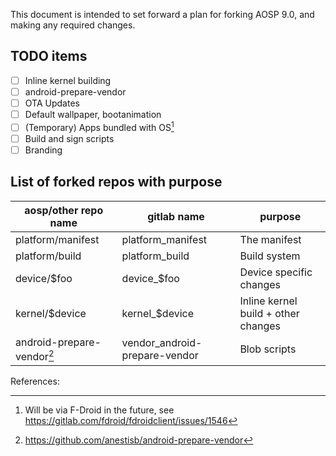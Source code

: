 This document is intended to set forward a plan for forking AOSP 9.0, and making any required changes.

## TODO items
- [ ] Inline kernel building
- [ ] android-prepare-vendor
- [ ] OTA Updates
- [ ] Default wallpaper, bootanimation
- [ ] (Temporary) Apps bundled with OS[^1]
- [ ] Build and sign scripts
- [ ] Branding

## List of forked repos with purpose
| aosp/other repo name | gitlab name | purpose |
|----------------|-------------|---------|
| platform/manifest | platform_manifest | The manifest |
| platform/build | platform_build | Build system |
| device/$foo | device_$foo | Device specific changes |
| kernel/$device | kernel_$device | Inline kernel build + other changes |
| android-prepare-vendor[^2] | vendor_android-prepare-vendor | Blob scripts |

References:

[^1]: Will be via F-Droid in the future, see https://gitlab.com/fdroid/fdroidclient/issues/1546
[^2]: https://github.com/anestisb/android-prepare-vendor